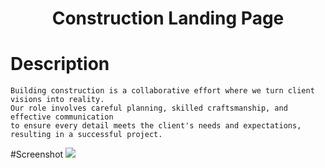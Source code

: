 <h1 align="center">Construction Landing Page </h1>

# Description
    Building construction is a collaborative effort where we turn client visions into reality. 
    Our role involves careful planning, skilled craftsmanship, and effective communication
    to ensure every detail meets the client's needs and expectations, resulting in a successful project.

#Screenshot
<img src="ss.jpg"/>




